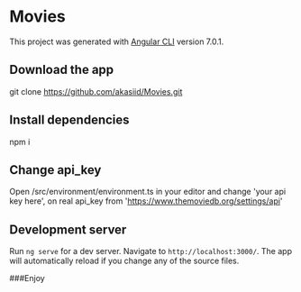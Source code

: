 # Movies

This project was generated with [Angular CLI](https://github.com/angular/angular-cli) version 7.0.1.

## Download the app

git clone https://github.com/akasiid/Movies.git

## Install dependencies

npm i

## Change api_key

Open /src/environment/environment.ts in your editor and change 'your api key here', on real api_key from 'https://www.themoviedb.org/settings/api'

## Development server

Run `ng serve` for a dev server. Navigate to `http://localhost:3000/`. The app will automatically reload if you change any of the source files.

###Enjoy


